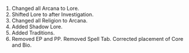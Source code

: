 1. Changed all Arcana to Lore.
2. Shifted Lore to after Investigation.
3. Changed all Religion to Arcana.
4. Added Shadow Lore.
5. Added Traditions.
6. Removed EP and PP. Removed Spell Tab. Corrected placement of Core and Bio.
